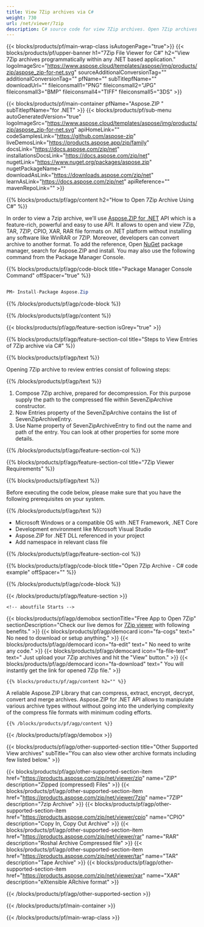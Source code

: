 ```yaml
---
title: View 7Zip archives via C#
weight: 730
url: /net/viewer/7zip 
description: C# source code for view 7Zip archives. Open 7Zip archives programmatically.
---
```


{{< blocks/products/pf/main-wrap-class isAutogenPage="true">}}
{{< blocks/products/pf/upper-banner h1="7Zip File Viewer for C#" h2="View 7Zip archives programmatically within any .NET based application." logoImageSrc="https://www.aspose.cloud/templates/aspose/img/products/zip/aspose_zip-for-net.svg" sourceAdditionalConversionTag="" additionalConversionTag="" pfName="" subTitlepfName="" downloadUrl="" fileiconsmall1="PNG" fileiconsmall2="JPG" fileiconsmall3="BMP" fileiconsmall4="TIFF" fileiconsmall5="3DS" >}}

{{< blocks/products/pf/main-container pfName="Aspose.ZIP " subTitlepfName="for .NET" >}}
{{< blocks/products/pf/sub-menu autoGeneratedVersion="true" logoImageSrc="https://www.aspose.cloud/templates/aspose/img/products/zip/aspose_zip-for-net.svg" apiHomeLink="" codeSamplesLink="https://github.com/aspose-zip" liveDemosLink="https://products.aspose.app/zip/family" docsLink="https://docs.aspose.com/zip/net" installationsDocsLink="https://docs.aspose.com/zip/net" nugetLink="https://www.nuget.org/packages/aspose.zip" nugetPackageName="" downloadAsLink="https://downloads.aspose.com/zip/net" learnAsLink="https://docs.aspose.com/zip/net" apiReference="" mavenRepoLink="" >}}

{{% blocks/products/pf/agp/content h2="How to Open 7Zip Archive Using C#" %}}

 In order to view a 7zip archive, we’ll use
 [Aspose.ZIP for .NET](https://products.aspose.com/zip/net) 
 API which is a feature-rich, powerful and easy to use API. It allows to open and view 7Zip, TAR, 7ZIP, CPIO, XAR, RAR file formats on .NET platform without installing any software like WinRAR or 7ZIP. Moreover, developers can convert archive to another format. To add the reference, Open
 [NuGet](https://www.nuget.org/packages/aspose.zip) 
 package manager, search for
 Aspose.ZIP and install. You may also use the following command from the Package Manager Console.

{{% blocks/products/pf/agp/code-block title="Package Manager Console Command" offSpacer="true" %}}

```cs

PM> Install-Package Aspose.Zip

```

{{% /blocks/products/pf/agp/code-block %}}

{{% /blocks/products/pf/agp/content %}}

{{< blocks/products/pf/agp/feature-section isGrey="true" >}}

{{% blocks/products/pf/agp/feature-section-col title="Steps to View Entries of 7Zip archive via C#" %}}

{{% blocks/products/pf/agp/text %}}

Opening 7Zip archive to review entries consist of following steps:

{{% /blocks/products/pf/agp/text %}}

1. Compose 7Zip archive, prepared for decompression. For this purpose supply the path to the compressed file within SevenZipArchive constructor.
1. Now Entries property of the SevenZipArchive contains the list of SevenZipArchiveEntry.
1. Use Name property of SevenZipArchiveEntry to find out the name and path of the entry. You can look at other properties for some more details.

{{% /blocks/products/pf/agp/feature-section-col %}}

{{% blocks/products/pf/agp/feature-section-col title="7Zip Viewer Requirements" %}}

{{% blocks/products/pf/agp/text %}}

Before executing the code below, please make sure that you have the following prerequisites on your system.

{{% /blocks/products/pf/agp/text %}}

-  Microsoft Windows or a compatible OS with .NET Framework, .NET Core
-  Development environment like Microsoft Visual Studio
-  Aspose.ZIP for .NET DLL referenced in your project
-  Add namespace in relevant class file

{{% /blocks/products/pf/agp/feature-section-col %}}

{{% blocks/products/pf/agp/code-block title="Open 7Zip Archive - C# code example" offSpacer="" %}}



{{% /blocks/products/pf/agp/code-block %}}

{{< /blocks/products/pf/agp/feature-section >}}

    <!-- aboutfile Starts -->

<!-- aboutfile Starts -->

{{< blocks/products/pf/agp/demobox sectionTitle="Free App to Open 7Zip" sectionDescription="Check our live demos for [7Zip viewer](https://products.aspose.app/zip/viewer/7zip) with following benefits." >}}
        {{< blocks/products/pf/agp/democard icon="fa-cogs" text=" No need to download or setup anything." >}}
        {{< blocks/products/pf/agp/democard icon="fa-edit" text=" No need to write any code." >}}
        {{< blocks/products/pf/agp/democard icon="fa-file-text" text=" Just upload your 7Zip archives and hit the \"View\" button." >}}
        {{< blocks/products/pf/agp/democard icon="fa-download" text=" You will instantly get the link for opened 7Zip file." >}} 

    {{% blocks/products/pf/agp/content h2="" %}}

 A reliable Aspose.ZIP Library that can compress, extract, encrypt, decrypt, convert and merge archives. Aspose.ZIP for .NET API allows to manipulate various archive types without without going into the underlying complexity of the compress file formats with minimum coding efforts.

    {{% /blocks/products/pf/agp/content %}}

{{< /blocks/products/pf/agp/demobox >}}

<!-- aboutfile Ends -->

{{< blocks/products/pf/agp/other-supported-section title="Other Supported View archives" subTitle="You can also view other archive formats including few listed below." >}}

{{< blocks/products/pf/agp/other-supported-section-item href="https://products.aspose.com/zip/net/viewer/zip" name="ZIP" description="Zipped (compressed) Files" >}}
{{< blocks/products/pf/agp/other-supported-section-item href="https://products.aspose.com/zip/net/viewer/7zip" name="7ZIP" description="7zip Archive" >}}
{{< blocks/products/pf/agp/other-supported-section-item href="https://products.aspose.com/zip/net/viewer/cpio" name="CPIO" description="Copy In, Copy Out Archive" >}}
{{< blocks/products/pf/agp/other-supported-section-item href="https://products.aspose.com/zip/net/viewer/rar" name="RAR" description="Roshal Archive Compressed file" >}}
{{< blocks/products/pf/agp/other-supported-section-item href="https://products.aspose.com/zip/net/viewer/tar" name="TAR" description="Tape Archive" >}}
{{< blocks/products/pf/agp/other-supported-section-item href="https://products.aspose.com/zip/net/viewer/xar" name="XAR" description="eXtensible ARchive format" >}}

{{< /blocks/products/pf/agp/other-supported-section >}}

{{< /blocks/products/pf/main-container >}}
    
{{< /blocks/products/pf/main-wrap-class >}}